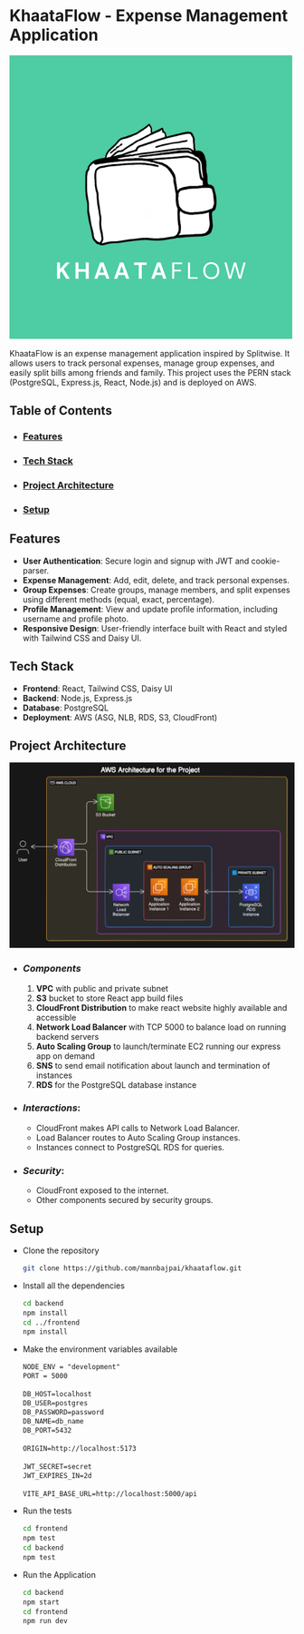 # KhaataFlow - Expense Management Application

![KhaataFlow Logo](frontend/src/assets/logo-2.png)

KhaataFlow is an expense management application inspired by Splitwise. It allows users to track personal expenses, manage group expenses, and easily split bills among friends and family. This project uses the PERN stack (PostgreSQL, Express.js, React, Node.js) and is deployed on AWS.

## Table of Contents

- ### [Features](#features)
- ### [Tech Stack](#tech-stack)
- ### [Project Architecture](#architecture)
- ### [Setup](#setup)

## Features

- **User Authentication**: Secure login and signup with JWT and cookie-parser.
- **Expense Management**: Add, edit, delete, and track personal expenses.
- **Group Expenses**: Create groups, manage members, and split expenses using different methods (equal, exact, percentage).
- **Profile Management**: View and update profile information, including username and profile photo.
- **Responsive Design**: User-friendly interface built with React and styled with Tailwind CSS and Daisy UI.

## Tech Stack

- **Frontend**: React, Tailwind CSS, Daisy UI
- **Backend**: Node.js, Express.js
- **Database**: PostgreSQL
- **Deployment**: AWS (ASG, NLB, RDS, S3, CloudFront)

## Project Architecture

![KhaataFlow Logo](frontend/public/Project%20Architecture.png)

- ### *Components*
    1. **VPC** with public and private subnet
    2. **S3** bucket to store React app build files
    3. **CloudFront Distribution** to make react website highly available and accessible
    4. **Network Load Balancer** with TCP 5000 to balance load on running backend servers
    5. **Auto Scaling Group** to launch/terminate EC2 running our express app on demand
    6. **SNS** to send email notification about launch and termination of instances
    7. **RDS** for the PostgreSQL database instance
- ### *Interactions*:
    * CloudFront makes API calls to Network Load Balancer.
    * Load Balancer routes to Auto Scaling Group instances.
    * Instances connect to PostgreSQL RDS for queries.
- ### *Security*:
    * CloudFront exposed to the internet.
    * Other components secured by security groups.

## Setup

- Clone the repository
    ```bash
    git clone https://github.com/mannbajpai/khaataflow.git
    ```
- Install all the dependencies
    ```bash
    cd backend
    npm install
    cd ../frontend
    npm install
    ```
- Make the environment variables available
    ```env
    NODE_ENV = "development"
    PORT = 5000

    DB_HOST=localhost
    DB_USER=postgres
    DB_PASSWORD=password
    DB_NAME=db_name
    DB_PORT=5432

    ORIGIN=http://localhost:5173

    JWT_SECRET=secret
    JWT_EXPIRES_IN=2d

    VITE_API_BASE_URL=http://localhost:5000/api

    ```
- Run the tests
    ```bash
    cd frontend
    npm test
    cd backend
    npm test
    ```
- Run the Application
    ```bash
    cd backend
    npm start
    cd frontend
    npm run dev
    ```
